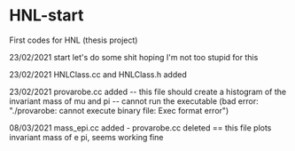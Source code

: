 # HNL-start
First codes for HNL (thesis project)

23/02/2021 start let's do some shit hoping I'm not too stupid for this


23/02/2021 HNLClass.cc and HNLClass.h added

23/02/2021 provarobe.cc added -- this file should create a histogram of the invariant mass of mu and pi -- cannot run the executable (bad error: "./provarobe: cannot execute binary file: Exec format error")

08/03/2021 mass_epi.cc added - provarobe.cc deleted == this file plots invariant mass of e pi, seems working fine
